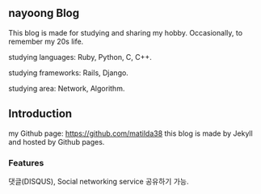 ## nayoong Blog
This blog is made for studying and sharing my hobby. Occasionally, to remember my 20s life.

studying languages: Ruby, Python, C, C++.

studying frameworks: Rails, Django.

studying area: Network, Algorithm.

## Introduction

my Github page: https://github.com/matilda38
this blog is made by Jekyll and hosted by Github pages.

### Features

댓글(DISQUS), Social networking service 공유하기 가능.

